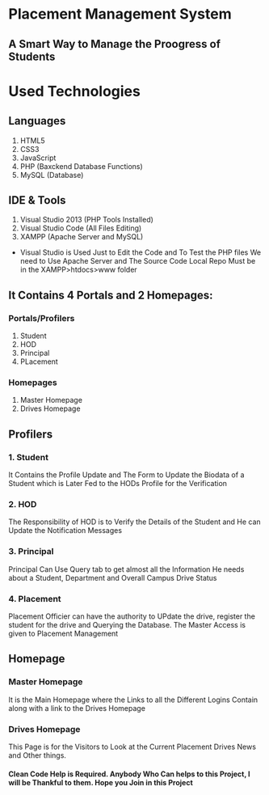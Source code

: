 # Placement Management System
## A Smart Way to Manage the Proogress of Students

# Used Technologies

## Languages
  1. HTML5
  2. CSS3
  3. JavaScript
  4. PHP (Baxckend Database Functions)
  5. MySQL (Database)

## IDE & Tools
  1. Visual Studio 2013 (PHP Tools Installed)
  2. Visual Studio Code (All Files Editing)
  3. XAMPP (Apache Server and MySQL)
  
* Visual Studio is Used Just to Edit the Code and To Test the PHP files We need to Use Apache Server and The Source Code Local Repo Must be in the XAMPP>htdocs>www folder

## It Contains 4 Portals and 2 Homepages:
### Portals/Profilers
  1. Student
  2. HOD
  3. Principal
  4. PLacement
  
### Homepages
  1. Master Homepage
  2. Drives Homepage
    
## Profilers

### 1. Student
It Contains the Profile Update and The Form to Update the Biodata of a Student which is Later Fed to the HODs Profile for the Verification
### 2. HOD
The Responsibility of HOD is to Verify the Details of the Student and He can Update the Notification Messages
### 3. Principal
Principal Can Use Query tab to get almost all the Information He needs about a Student, Department and Overall Campus Drive Status
### 4. Placement
Placement Officier can have the authority to UPdate the drive, register the student for the drive and Querying the Database. The Master Access is given to Placement Management

## Homepage
### Master Homepage
It is the Main Homepage where the Links to all the Different Logins Contain along with a link to the Drives Homepage
### Drives Homepage
This Page is for the Visitors to Look at the Current Placement Drives News and Other things.

#### Clean Code Help  is Required. Anybody Who Can helps to this Project, I will be Thankful to them. Hope you Join in this Project
